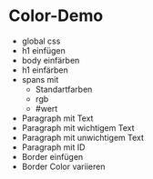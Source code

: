 # Color-Demo

* global css
* h1 einfügen
* body einfärben
* h1 einfärben
* spans mit 
  * Standartfarben
  * rgb
  * #wert
* Paragraph mit Text
* Paragraph mit wichtigem Text
* Paragraph mit unwichtigem Text
* Paragraph mit ID
* Border einfügen
* Border Color variieren 
